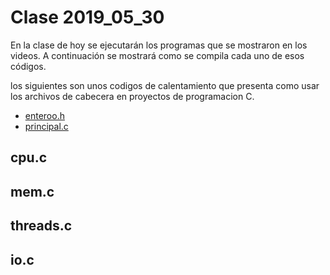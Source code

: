 # Clase 2019_05_30

En la clase de hoy se ejecutarán los programas que se mostraron en los videos. A continuación se mostrará como se compila cada uno de esos códigos.

los siguientes son unos codigos de calentamiento que presenta como usar los archivos de cabecera en proyectos de programacion C.

* [enteroo.h](entero.h)
* [principal.c](principal.c)

## cpu.c

## mem.c

## threads.c

## io.c

